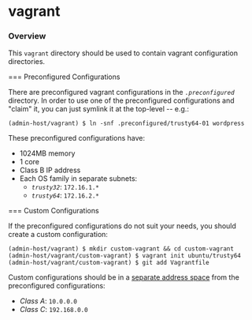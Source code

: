 # vagrant

### Overview

This `vagrant` directory should be used to contain vagrant configuration directories.


=== Preconfigured Configurations

There are preconfigured vagrant configurations in the *`.preconfigured`* directory.
In order to use one of the preconfigured configurations and "claim" it, you can just
symlink it at the top-level -- e.g.:

```
(admin-host/vagrant) $ ln -snf .preconfigured/trusty64-01 wordpress
```

These preconfigured configurations have:

* 1024MB memory
* 1 core
* Class B IP address
* Each OS family in separate subnets:
    * *`trusty32`*: `172.16.1.*`
    * *`trusty64`*: `172.16.2.*`
  

=== Custom Configurations

If the preconfigured configurations do not suit your needs, you should create a custom
configuration:

```
(admin-host/vagrant) $ mkdir custom-vagrant && cd custom-vagrant
(admin-host/vagrant/custom-vagrant) $ vagrant init ubuntu/trusty64
(admin-host/vagrant/custom-vagrant) $ git add Vagrantfile
```


Custom configurations should be in a [separate address space](https://en.wikipedia.org/wiki/Private_network)
from the preconfigured configurations:

* *Class A*: `10.0.0.0`
* *Class C*: `192.168.0.0`
